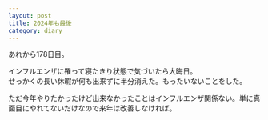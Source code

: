 ```yaml
---
layout: post
title: 2024年も最後 
category: diary
---
```


あれから178日目。

インフルエンザに罹って寝たきり状態で気づいたら大晦日。  
せっかくの長い休暇が何も出来ずに半分消えた。もったいないことをした。

ただ今年やりたかったけど出来なかったことはインフルエンザ関係ない。単に真面目にやれてないだけなので来年は改善しなければ。
